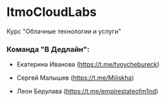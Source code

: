 # ItmoCloudLabs

Курс "Облачные технологии и услуги"

### Команда "В Дедлайн":

* Екатерина Иванова  (https://t.me/tvoychebureck)

* Cергей Малышев (https://t.me/Miiiskha)

* Леон Берулава (https://t.me/empirestateofm1nd)
